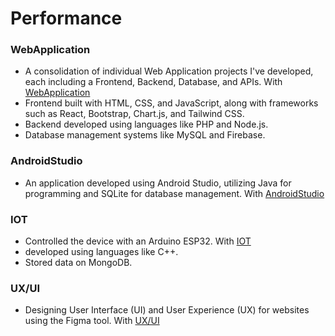 # Performance

### WebApplication
* A consolidation of individual Web Application projects I've developed, each including a Frontend, Backend, Database, and APIs. With [WebApplication](https://github.com/anandaa033/Project/tree/main/WebApplication)
* Frontend built with HTML, CSS, and JavaScript, along with frameworks such as React, Bootstrap, Chart.js, and Tailwind CSS.
* Backend developed using languages like PHP and Node.js.
* Database management systems like MySQL and Firebase.
  
### AndroidStudio
* An application developed using Android Studio, utilizing Java for programming and SQLite for database management. With [AndroidStudio](https://github.com/anandaa033/Project/tree/main/AndroidStudio)

### IOT
* Controlled the device with an Arduino ESP32. With [IOT](https://github.com/anandaa033/Project/tree/main/IOT)
* developed using languages like C++.
* Stored data on MongoDB.

### UX/UI
* Designing User Interface (UI) and User Experience (UX) for websites using the Figma tool. With [UX/UI]((https://github.com/anandaa033/Project/tree/main/UX-UI))
